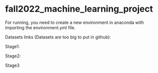 # fall2022_machine_learning_project


For running, you need to create a new environment in anaconda with importing the environment.yml file.

Datasets links (Datasets are too big to put in github):

Stage1:

Stage2:

Stage3

